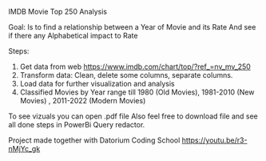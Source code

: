 IMDB Movie Top 250 Analysis

Goal:
Is to find a relationship between a Year of Movie and its Rate
And see if there any Alphabetical impact to Rate

Steps:
1.	Get data from web https://www.imdb.com/chart/top/?ref_=nv_mv_250
2.	Transform data: Clean, delete some columns, separate columns. 
3.	Load data for further visualization and analysis
4.	Classified Movies by Year range till 1980 (Old Movies), 1981-2010 (New Movies) , 2011-2022 (Modern Movies)

To see vizuals you can open .pdf file
Also feel free to download file and see all done steps in PowerBi Query redactor.


Project made together with Datorium Coding School
https://youtu.be/r3-nMjYc_gk


